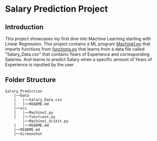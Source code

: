 # Salary Prediction Project
## Introduction
This project showcases my first dive into Machine Learning starting with Linear Regression. 
This project contains a ML program [Machine1.py](https://github.com/Chracker24/Machine-Learning/blob/main/Salary_Prediction/src/Machine1.py) that imports functions from [functions.py](https://github.com/Chracker24/Machine-Learning/blob/main/Salary_Prediction/src/functions.py) that learns from a data file called "Salary_Data.csv" that contains Years of Experience and corresponding Salaries. And learns to predict Salary when a specific amount of Years of Experience is inputted by the user

## Folder Structure
```
Salary_Prediction
    |──Data
    |   |──Salary_Data.csv
    |   |──README.md
    |──src
    |   |──Machine1.py
    |   |──functions.py
        |──Machine1_Scikit.py
    |   |──README.md
    |──README.md
    |──Screenshot
```

